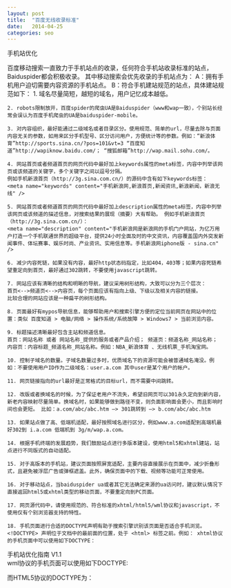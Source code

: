 ```yaml
---
layout: post
title:  "百度无线收录标准"
date:   2014-04-25
categories: seo
---
```


手机站优化       
                                                  
百度移动搜索一直致力于手机站点的收录，任何符合手机站收录标准的站点，Baiduspider都会积极收录。
其中移动搜索会优先收录的手机站点为： 
A：拥有手机用户迫切需要内容资源的手机站点。 
B：符合手机建站规范的站点，具体建站规范如下： 
	1. 域名尽量简短，越短的域名，用户记忆成本越低。 
	
	2. robots限制放开，百度spider的爬虫UA是Baiduspider（www和wap一致），个别站长经常会误认为百度手机爬虫的UA是baiduspider-mobile。 
	
	3. 对内容组织，最好能通过二级域名或者目录区分。使用规范、简单的url，尽量去除与页面内容无关的参数，如用来区分手机型号、区分访问用户，方便统计等的参数。例如：“新浪体育”http://sports.sina.cn/?pos=101&vt=3 “百度知道”http://wapiknow.baidu.com/； “搜狐邮箱”http://wap.mail.sohu.com/。
	
	4. 网站首页或者频道首页的网页代码中最好加上keywords属性的meta标签，内容中列举该网页或该频道的关键字，多个关键字之间以逗号分隔。 
	例如手机新浪首页（http://3g.sina.com.cn/）的源码中含有如下keywords标签： 
	<meta name="keywords" content="手机新浪网,新浪首页,新闻资讯,新浪新闻，新浪无线" /> 
	
	5. 网站首页或者频道首页的网页代码中最好加上description属性的meta标签，内容中列举该网页或该频道的描述信息，对搜索结果的展现（摘要）大有帮助。 例如手机新浪首页（http://3g.sina.com.cn/）： 
	<meta name="description" content="手机新浪网是新浪网的手机门户网站，为亿万用户打造一个手机联通世界的超级平台，提供24小时全面及时的中文资讯，内容覆盖国内外突发新闻事件、体坛赛事、娱乐时尚、产业资讯、实用信息等。手机新浪网iphone版 - sina.cn" /> 

	6. 减少内容死链，如果没有内容，最好http状态码指定，比如404，403等；如果内容死链希望重定向到首页，最好通过302跳转，不要使用javascript跳转。 

	7. 网站应该有清晰的结构和明晰的导航，建议采用树形结构，大致可以分为三个层次：
	首页<-->频道页<-->内容页，每个页面应该有指向上级、下级以及相关内容的链接。
	比较合理的网站应该是一种扁平的树形结构。 

	8. 页面最好有mypos导航信息，能够帮助用户和搜索引擎方便的定位当前网页在网站中的位置：类似 百度知道 > 电脑/网络 > 操作系统/系统故障 > Windows7 > 当前浏览内容。 

	9. 标题描述清晰最好包含主站和频道信息。 
	首页：网站名称 或者 网站名称_提供的服务或者产品介绍； 频道页：频道名称_网站名称； 
	内容页：内容标题_频道名称_网站名称。例如：NBA_新浪体育 、无线机票_手机淘宝网。 

	10. 控制子域名的数量。子域名数量过多时，优质域名下的资源可能会被普通域名淹没。例如：不要使用用户ID作为二级域名：user.a.com 其中user是某个用户的帐户。                                                       
 
	11. 网页链接指向的url最好是正常格式的目标url，而不需要中间跳转。 

	12. 改版或者换域名的时候，为了保证老用户不流失，希望旧网页可以301永久定向到新内容，新老内容映射尽量简单。换域名时，如果能够做到路径不变，则负面影响面会更小，而且影响时间也会更短。 比如：a.com/abc/abc.htm –> 301跳转到 –> b.com/abc/abc.htm 

	13. 如果站点做了高、低端机适配，最好按照域名进行区分，例如www.a.com适配到高端机最好302到 i.a.com 低端机到 3g/m/wap.a.com。 

	14. 根据手机终端的发展趋势，我们鼓励站点进行多版本建设，使用html5和xhtml建站，站点进行不同版式的自动适配。 

	15. 对于高版本的手机站，建议页面按照屏宽适配，主要内容直接展示在页面中，减少折叠形式，且避免被浮层广告或弹框遮盖。此外，确保页面中的下载、视频等功能可正常使用。 

	16. 对于移动站点，当baiduspider ua或者其它无法确定来源的ua访问时，建议默认情况下直接返回html5或xhtml类型的移动页面，不要重定向到PC页面。 

	17. 网页源代码中，请使用规范的、符合标准的xhtml/html5/wml协议和javascript，不使用仅有个别浏览器支持的特性。 

	18. 手机页面进行合适的DOCTYPE声明有助于搜索引擎识别该页面是否适合手机浏览。
	<!DOCTYPE> 声明位于文档中的最前面的位置，处于 <html> 标签之前。例如： xhtml协议的手机页面中可以使用如下DOCTYPE： 
<!DOCTYPE 
html 
PUBLIC 
"-//WAPFORUM//DTD 
XHTML 
Mobile 
1.0//EN" 
"http://www.wapforum.org/DTD/xhtml-mobile10.dtd"> 

手机站优化指南 V1.1                                                          
wml协议的手机页面可以使用如下DOCTYPE: 
<!DOCTYPE 
wml 
PUBLIC 
"-//WAPFORUM//DTD 
WML 
1.1//EN" 
"http://www.wapforum.org/DTD/wml_1.1.xml"> 
 而HTML5协议的DOCTYPE为： 
<!DOCTYPE HTML> 
 